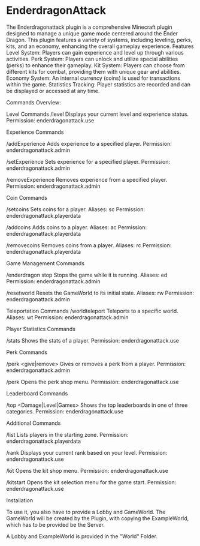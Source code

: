 # EnderdragonAttack



The Enderdragonattack plugin is a comprehensive Minecraft plugin designed to manage a unique game mode centered around the Ender Dragon. This plugin features a variety of systems, including leveling, perks, kits, and an economy, enhancing the overall gameplay experience.
Features
Level System: Players can gain experience and level up through various activities.
Perk System: Players can unlock and utilize special abilities (perks) to enhance their gameplay.
Kit System: Players can choose from different kits for combat, providing them with unique gear and abilities.
Economy System: An internal currency (coins) is used for transactions within the game.
Statistics Tracking: Player statistics are recorded and can be displayed or accessed at any time.


Commands Overview:

Level Commands
/level
Displays your current level and experience status.
Permission: enderdragonattack.use


Experience Commands

/addExperience <player> <amount>
Adds experience to a specified player.
Permission: enderdragonattack.admin

/setExperience <player> <amount>
Sets experience for a specified player.
Permission: enderdragonattack.admin

/removeExperience <player> <amount>
Removes experience from a specified player.
Permission: enderdragonattack.admin


Coin Commands

/setcoins <player> <amount>
Sets coins for a player.
Aliases: sc
Permission: enderdragonattack.playerdata

/addcoins <player> <amount>
Adds coins to a player.
Aliases: ac
Permission: enderdragonattack.playerdata

/removecoins <player> <amount>
Removes coins from a player.
Aliases: rc
Permission: enderdragonattack.playerdata


Game Management Commands

/enderdragon stop
Stops the game while it is running.
Aliases: ed
Permission: enderdragonattack.admin

/resetworld
Resets the GameWorld to its initial state.
Aliases: rw
Permission: enderdragonattack.admin

Teleportation Commands
/worldteleport <worldname>
Teleports to a specific world.
Aliases: wt
Permission: enderdragonattack.admin


Player Statistics Commands

/stats <playername>
Shows the stats of a player.
Permission: enderdragonattack.use


Perk Commands

/perk <give|remove> <player> <perkName>
Gives or removes a perk from a player.
Permission: enderdragonattack.admin

/perk
Opens the perk shop menu.
Permission: enderdragonattack.use


Leaderboard Commands

/top <Damage|Level|Games>
Shows the top leaderboards in one of three categories.
Permission: enderdragonattack.use


Additional Commands

/list
Lists players in the starting zone.
Permission: enderdragonattack.playerdata

/rank
Displays your current rank based on your level.
Permission: enderdragonattack.use

/kit
Opens the kit shop menu.
Permission: enderdragonattack.use

/kitstart
Opens the kit selection menu for the game start.
Permission: enderdragonattack.use



Installation

To use it, you also have to provide a Lobby and GameWorld. The GameWorld will be created by the Plugin, 
with copying the ExampleWorld, which has to be provided be the Server.

A Lobby and ExampleWorld is provided in the "World" Folder.
